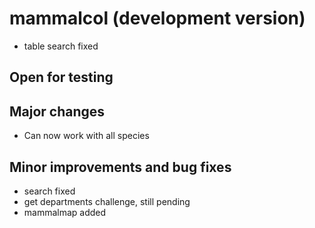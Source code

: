 # mammalcol (development version)

* table search fixed

## Open for testing

## Major changes

* Can now work with all species

## Minor improvements and bug fixes

* search fixed
* get departments challenge, still pending
* mammalmap added
